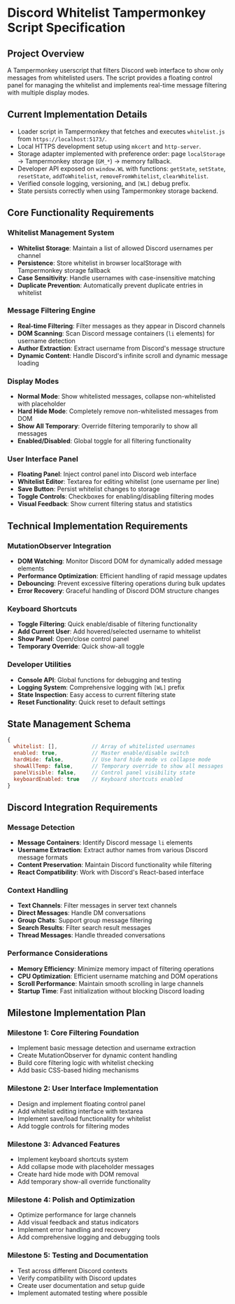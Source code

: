 # Discord Whitelist Tampermonkey Script Specification

## Project Overview

A Tampermonkey userscript that filters Discord web interface to show only messages from whitelisted users. The script provides a floating control panel for managing the whitelist and implements real-time message filtering with multiple display modes.

## Current Implementation Details

- Loader script in Tampermonkey that fetches and executes `whitelist.js` from `https://localhost:5173/`.
- Local HTTPS development setup using `mkcert` and `http-server`.
- Storage adapter implemented with preference order: page `localStorage` → Tampermonkey storage (`GM_*`) → memory fallback.
- Developer API exposed on `window.WL` with functions: `getState`, `setState`, `resetState`, `addToWhitelist`, `removeFromWhitelist`, `clearWhitelist`.
- Verified console logging, versioning, and `[WL]` debug prefix.
- State persists correctly when using Tampermonkey storage backend.

## Core Functionality Requirements

### Whitelist Management System

- **Whitelist Storage**: Maintain a list of allowed Discord usernames per channel
- **Persistence**: Store whitelist in browser localStorage with Tampermonkey storage fallback
- **Case Sensitivity**: Handle usernames with case-insensitive matching
- **Duplicate Prevention**: Automatically prevent duplicate entries in whitelist

### Message Filtering Engine

- **Real-time Filtering**: Filter messages as they appear in Discord channels
- **DOM Scanning**: Scan Discord message containers (`li` elements) for username detection
- **Author Extraction**: Extract username from Discord's message structure
- **Dynamic Content**: Handle Discord's infinite scroll and dynamic message loading

### Display Modes

- **Normal Mode**: Show whitelisted messages, collapse non-whitelisted with placeholder
- **Hard Hide Mode**: Completely remove non-whitelisted messages from DOM
- **Show All Temporary**: Override filtering temporarily to show all messages
- **Enabled/Disabled**: Global toggle for all filtering functionality

### User Interface Panel

- **Floating Panel**: Inject control panel into Discord web interface
- **Whitelist Editor**: Textarea for editing whitelist (one username per line)
- **Save Button**: Persist whitelist changes to storage
- **Toggle Controls**: Checkboxes for enabling/disabling filtering modes
- **Visual Feedback**: Show current filtering status and statistics

## Technical Implementation Requirements

### MutationObserver Integration

- **DOM Watching**: Monitor Discord DOM for dynamically added message elements
- **Performance Optimization**: Efficient handling of rapid message updates
- **Debouncing**: Prevent excessive filtering operations during bulk updates
- **Error Recovery**: Graceful handling of Discord DOM structure changes

### Keyboard Shortcuts

- **Toggle Filtering**: Quick enable/disable of filtering functionality
- **Add Current User**: Add hovered/selected username to whitelist
- **Show Panel**: Open/close control panel
- **Temporary Override**: Quick show-all toggle

### Developer Utilities

- **Console API**: Global functions for debugging and testing
- **Logging System**: Comprehensive logging with `[WL]` prefix
- **State Inspection**: Easy access to current filtering state
- **Reset Functionality**: Quick reset to default settings

## State Management Schema

```javascript
{
  whitelist: [],           // Array of whitelisted usernames
  enabled: true,           // Master enable/disable switch
  hardHide: false,         // Use hard hide mode vs collapse mode
  showAllTemp: false,      // Temporary override to show all messages
  panelVisible: false,     // Control panel visibility state
  keyboardEnabled: true    // Keyboard shortcuts enabled
}
```

## Discord Integration Requirements

### Message Detection

- **Message Containers**: Identify Discord message `li` elements
- **Username Extraction**: Extract author names from various Discord message formats
- **Content Preservation**: Maintain Discord functionality while filtering
- **React Compatibility**: Work with Discord's React-based interface

### Context Handling

- **Text Channels**: Filter messages in server text channels
- **Direct Messages**: Handle DM conversations
- **Group Chats**: Support group message filtering
- **Search Results**: Filter search result messages
- **Thread Messages**: Handle threaded conversations

### Performance Considerations

- **Memory Efficiency**: Minimize memory impact of filtering operations
- **CPU Optimization**: Efficient username matching and DOM operations
- **Scroll Performance**: Maintain smooth scrolling in large channels
- **Startup Time**: Fast initialization without blocking Discord loading

## Milestone Implementation Plan

### Milestone 1: Core Filtering Foundation

- Implement basic message detection and username extraction
- Create MutationObserver for dynamic content handling
- Build core filtering logic with whitelist checking
- Add basic CSS-based hiding mechanisms

### Milestone 2: User Interface Implementation

- Design and implement floating control panel
- Add whitelist editing interface with textarea
- Implement save/load functionality for whitelist
- Add toggle controls for filtering modes

### Milestone 3: Advanced Features

- Implement keyboard shortcuts system
- Add collapse mode with placeholder messages
- Create hard hide mode with DOM removal
- Add temporary show-all override functionality

### Milestone 4: Polish and Optimization

- Optimize performance for large channels
- Add visual feedback and status indicators
- Implement error handling and recovery
- Add comprehensive logging and debugging tools

### Milestone 5: Testing and Documentation

- Test across different Discord contexts
- Verify compatibility with Discord updates
- Create user documentation and setup guide
- Implement automated testing where possible

